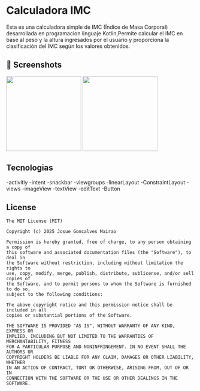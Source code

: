 # Calculadora IMC
Esta es una calculadora simple de IMC (Índice de Masa Corporal) desarrollada en programacion linguaje Kotlin,Permite calcular el IMC en base al peso y la altura ingresados por el usuario y proporciona la clasificación del IMC según los valores obtenidos.

## :camera_flash: Screenshots
<!-- You can add more screenshots here if you like -->
<img src="https://github.com/user-attachments/assets/b916a4fa-ce12-46b0-8f91-b14420787db6" width=200/> <img src="https://github.com/user-attachments/assets/e5ef5b36-6a2d-4cd9-afc8-05c4c7ff6f8e" width=200/>



## Tecnologias
-activitiy
-intent
-snackbar
-viewgroups
-linearLayout
-ConstraintLayout
-views
 -imageView
 -textView
 -editText
 -Button


## License
```
The MIT License (MIT)

Copyright (c) 2025 Josue Goncalves Mairao

Permission is hereby granted, free of charge, to any person obtaining a copy of
this software and associated documentation files (the "Software"), to deal in
the Software without restriction, including without limitation the rights to
use, copy, modify, merge, publish, distribute, sublicense, and/or sell copies of
the Software, and to permit persons to whom the Software is furnished to do so,
subject to the following conditions:

The above copyright notice and this permission notice shall be included in all
copies or substantial portions of the Software.

THE SOFTWARE IS PROVIDED "AS IS", WITHOUT WARRANTY OF ANY KIND, EXPRESS OR
IMPLIED, INCLUDING BUT NOT LIMITED TO THE WARRANTIES OF MERCHANTABILITY, FITNESS
FOR A PARTICULAR PURPOSE AND NONINFRINGEMENT. IN NO EVENT SHALL THE AUTHORS OR
COPYRIGHT HOLDERS BE LIABLE FOR ANY CLAIM, DAMAGES OR OTHER LIABILITY, WHETHER
IN AN ACTION OF CONTRACT, TORT OR OTHERWISE, ARISING FROM, OUT OF OR IN
CONNECTION WITH THE SOFTWARE OR THE USE OR OTHER DEALINGS IN THE SOFTWARE.
```
